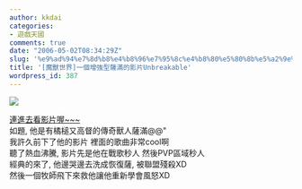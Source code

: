 ```yaml
---
author: kkdai
categories:
- 遊戲天國
comments: true
date: "2006-05-02T08:34:29Z"
slug: '%e9%ad%94%e7%8d%b8%e4%b8%96%e7%95%8c%e4%b8%80%e5%80%8b%e5%a2%9e%e5%bc%b7%e5%9e%8b%e8%96%a9%e6%bb%bf%e7%9a%84%e5%bd%b1%e7%89%87unbreakable'
title: '[魔獸世界]一個增強型薩滿的影片Unbreakable'
wordpress_id: 387
---
```


![](http://www.wowtaiwan.com.tw/03Gameguide/Classes/image/03-04-07/c01.gif)

[連進去看影片喔~~~](http://0rz.net/951iz)  
如題, 他是有橘槌又高督的傳奇獸人薩滿@@"  
我許久前下了他的影片 裡面的歌曲非常cool啊  
聽了熱血沸騰, 影片先是他在戰歌秒人 然後PVP區域秒人  
經典的來了, 他邊哭邊去洗成恢復薩, 被聯盟殘殺XD  
然後一個牧師飛下來救他讓他重新學會風怒XD  
  

